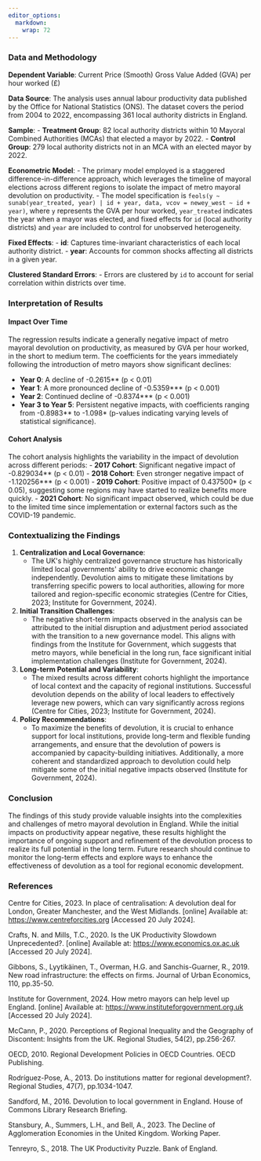 ```yaml
---
editor_options: 
  markdown: 
    wrap: 72
---
```


### Data and Methodology

**Dependent Variable**: Current Price (Smooth) Gross Value Added (GVA)
per hour worked (£)

**Data Source**: The analysis uses annual labour productivity data
published by the Office for National Statistics (ONS). The dataset
covers the period from 2004 to 2022, encompassing 361 local authority
districts in England.

**Sample**: - **Treatment Group**: 82 local authority districts within
10 Mayoral Combined Authorities (MCAs) that elected a mayor by 2022. -
**Control Group**: 279 local authority districts not in an MCA with an
elected mayor by 2022.

**Econometric Model**: - The primary model employed is a staggered
difference-in-difference approach, which leverages the timeline of
mayoral elections across different regions to isolate the impact of
metro mayoral devolution on productivity. - The model specification is
`feols(y ~ sunab(year_treated, year) | id + year, data, vcov = newey_west ~ id + year)`,
where `y` represents the GVA per hour worked, `year_treated` indicates
the year when a mayor was elected, and fixed effects for `id` (local
authority districts) and `year` are included to control for unobserved
heterogeneity.

**Fixed Effects**: - **id**: Captures time-invariant characteristics of
each local authority district. - **year**: Accounts for common shocks
affecting all districts in a given year.

**Clustered Standard Errors**: - Errors are clustered by `id` to account
for serial correlation within districts over time.

### Interpretation of Results

#### Impact Over Time

The regression results indicate a generally negative impact of metro
mayoral devolution on productivity, as measured by GVA per hour worked,
in the short to medium term. The coefficients for the years immediately
following the introduction of metro mayors show significant declines:

-   **Year 0**: A decline of -0.2615\*\* (p \< 0.01)
-   **Year 1**: A more pronounced decline of -0.5359\*\*\* (p \< 0.001)
-   **Year 2**: Continued decline of -0.8374\*\*\* (p \< 0.001)
-   **Year 3 to Year 5**: Persistent negative impacts, with coefficients
    ranging from -0.8983\*\* to -1.098\* (p-values indicating varying
    levels of statistical significance).

#### Cohort Analysis

The cohort analysis highlights the variability in the impact of
devolution across different periods: - **2017 Cohort**: Significant
negative impact of -0.829034\*\* (p \< 0.01) - **2018 Cohort**: Even
stronger negative impact of -1.120256\*\*\* (p \< 0.001) - **2019
Cohort**: Positive impact of 0.437500\* (p \< 0.05), suggesting some
regions may have started to realize benefits more quickly. - **2021
Cohort**: No significant impact observed, which could be due to the
limited time since implementation or external factors such as the
COVID-19 pandemic.

### Contextualizing the Findings

1.  **Centralization and Local Governance**:
    -   The UK's highly centralized governance structure has
        historically limited local governments' ability to drive
        economic change independently. Devolution aims to mitigate these
        limitations by transferring specific powers to local
        authorities, allowing for more tailored and region-specific
        economic strategies (Centre for Cities, 2023; Institute for
        Government, 2024).
2.  **Initial Transition Challenges**:
    -   The negative short-term impacts observed in the analysis can be
        attributed to the initial disruption and adjustment period
        associated with the transition to a new governance model. This
        aligns with findings from the Institute for Government, which
        suggests that metro mayors, while beneficial in the long run,
        face significant initial implementation challenges (Institute
        for Government, 2024).
3.  **Long-term Potential and Variability**:
    -   The mixed results across different cohorts highlight the
        importance of local context and the capacity of regional
        institutions. Successful devolution depends on the ability of
        local leaders to effectively leverage new powers, which can vary
        significantly across regions (Centre for Cities, 2023; Institute
        for Government, 2024).
4.  **Policy Recommendations**:
    -   To maximize the benefits of devolution, it is crucial to enhance
        support for local institutions, provide long-term and flexible
        funding arrangements, and ensure that the devolution of powers
        is accompanied by capacity-building initiatives. Additionally, a
        more coherent and standardized approach to devolution could help
        mitigate some of the initial negative impacts observed
        (Institute for Government, 2024).

### Conclusion

The findings of this study provide valuable insights into the
complexities and challenges of metro mayoral devolution in England.
While the initial impacts on productivity appear negative, these results
highlight the importance of ongoing support and refinement of the
devolution process to realize its full potential in the long term.
Future research should continue to monitor the long-term effects and
explore ways to enhance the effectiveness of devolution as a tool for
regional economic development.

### References

Centre for Cities, 2023. In place of centralisation: A devolution deal
for London, Greater Manchester, and the West Midlands. [online]
Available at: <https://www.centreforcities.org> [Accessed 20 July 2024].

Crafts, N. and Mills, T.C., 2020. Is the UK Productivity Slowdown
Unprecedented?. [online] Available at: <https://www.economics.ox.ac.uk>
[Accessed 20 July 2024].

Gibbons, S., Lyytikäinen, T., Overman, H.G. and Sanchis-Guarner, R.,
2019. New road infrastructure: the effects on firms. Journal of Urban
Economics, 110, pp.35-50.

Institute for Government, 2024. How metro mayors can help level up
England. [online] Available at:
<https://www.instituteforgovernment.org.uk> [Accessed 20 July 2024].

McCann, P., 2020. Perceptions of Regional Inequality and the Geography
of Discontent: Insights from the UK. Regional Studies, 54(2),
pp.256-267.

OECD, 2010. Regional Development Policies in OECD Countries. OECD
Publishing.

Rodríguez-Pose, A., 2013. Do institutions matter for regional
development?. Regional Studies, 47(7), pp.1034-1047.

Sandford, M., 2016. Devolution to local government in England. House of
Commons Library Research Briefing.

Stansbury, A., Summers, L.H., and Bell, A., 2023. The Decline of
Agglomeration Economies in the United Kingdom. Working Paper.

Tenreyro, S., 2018. The UK Productivity Puzzle. Bank of England.
